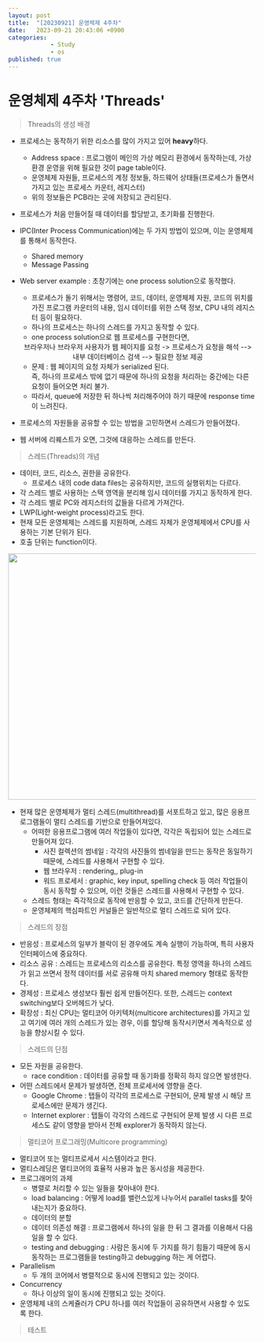 ```yaml
---
layout: post
title:  "[20230921] 운영체제 4주차"
date:   2023-09-21 20:43:06 +0900
categories:  
            - Study
            - os
published: true
---
```


# 운영체제 4주차 'Threads'



> Threads의 생성 배경

- 프로세스는 동작하기 위한 리소스를 많이 가지고 있어 **heavy**하다.
  - Address space : 프로그램이 메인의 가상 메모리 환경에서 동작하는데, 가상 환경 운영을 위해 필요한 것이 page table이다.
  - 운영체제 자원들, 프로세스의 계정 정보들, 하드웨어 상태들(프로세스가 돌면서 가지고 있는 프로세스 카운터, 레지스터)
  - 위의 정보들은 PCB라는 곳에 저장되고 관리된다.
- 프로세스가 처음 만들어질 때 데이터를 할당받고, 초기화를 진행한다.
- IPC(Inter Process Communication)에는 두 가지 방법이 있으며, 이는 운영체제를 통해서 동작한다. 
  - Shared memory
  - Message Passing

- Web server example : 초창기에는 one process solution으로 동작했다.
  - 프로세스가 돌기 위해서는 명령어, 코드, 데이터, 운영체제 자원, 코드의 위치를 가진 프로그램 카운터의 내용, 임시 데이터를 위한 스택 정보, CPU 내의 레지스터 등이 필요하다. 
  - 하나의 프로세스는 하나의 스레드를 가지고 동작할 수 있다.
  - one process solution으로 웹 프로세스를 구현한다면, 
  <center>브라우저나 브라우저 사용자가 웹 페이지를 요청 -> 프로세스가 요청을 해석 --> 내부 데이터베이스 검색 --> 필요한 정보 제공</center>
  

  - 문제 : 웹 페이지의 요청 자체가 serialized 된다.<br> 즉, 하나의 프로세스 밖에 없기 때문에 하나의 요청을 처리하는 중간에는 다른 요청이 들어오면 처리 불가.
  - 따라서, queue에 저장한 뒤 하나씩 처리해주어야 하기 때문에 response time이 느려진다. 
- 프로세스의 자원들을 공유할 수 있는 방법을 고민하면서 스레드가 만들어졌다.  
- 웹 서버에 리퀘스트가 오면, 그것에 대응하는 스레드를 만든다. 


> 스레드(Threads)의 개념

- 데이터, 코드, 리소스, 권한을 공유한다.
  - 프로세스 내의 code data files는 공유하지만, 코드의 실행위치는 다르다.
- 각 스레드 별로 사용하는 스택 영역을 분리해 임시 데이터를 가지고 동작하게 한다. 
- 각 스레드 별로 PC와 레지스터의 값들을 다르게 가져간다. 
- LWP(Light-weight process)라고도 한다.
- 현재 모든 운영체제는 스레드를 지원하며, 스레드 자체가 운영체제에서 CPU를 사용하는 기본 단위가 된다. 
- 호출 단위는 function이다. 
<center><img src= "https://github.com/yaejinkong/yaejinkong.github.io/assets/127467781/3398427e-8043-473d-92ce-88b1dee3873d" width = "700" height = "500"></center>

- 현재 많은 운영체제가 멀티 스레드(multithread)를 서포트하고 있고, 많은 응용프로그램들이 멀티 스레드를 기반으로 만들어져있다.
  - 어떠한 응용프로그램에 여러 작업들이 있다면, 각각은 독립되어 있는 스레드로 만들어져 있다. 
    - 사진 컬렉션의 썸네일 : 각각의 사진들의 썸네일을 만드는 동작은 동일하기 때문에, 스레드를 사용해서 구현할 수 있다.
    - 웹 브라우저 : rendering,, plug-in
    - 워드 프로세서 : graphic, key input, spelling check 등 여러 작업들이 동시 동작할 수 있으며, 이런 것들은 스레드를 사용해서 구현할 수 있다.
  - 스레드 형태는 즉각적으로 동작에 반응할 수 있고, 코드를 간단하게 만든다.
  - 운영체제의 핵심파트인 커널들은 일반적으로 멀티 스레드로 되어 있다. 


> 스레드의 장점

- 반응성 : 프로세스의 일부가 블락이 된 경우에도 계속 실행이 가능하며, 특히 사용자 인터페이스에 중요하다.
- 리소스 공유 : 스레드는 프로세스의 리소스를 공유한다. 특정 영역을 하나의 스레드가 읽고 쓰면서 정적 데이터를 서로 공유해 마치 shared memory 형태로 동작한다. 
- 경제성 : 프로세스 생성보다 훨씬 쉽게 만들어진다. 또한, 스레드는 context switching보다 오버헤드가 낮다. 
- 확장성 : 최신 CPU는 멀티코어 아키텍처(multicore architectures)를 가지고 있고 여기에 여러 개의 스레드가 있는 경우, 이를 할당해 동작시키면서 계속적으로 성능을 향상시킬 수 있다. 


> 스레드의 단점

- 모든 자원을 공유한다.
  - race condition : 데이터를 공유할 때 동기화를 정확히 하지 않으면 발생한다.
- 어떤 스레드에서 문제가 발생하면, 전체 프로세서에 영향을 준다.
  - Google Chrome : 탭들이 각각의 프로세스로 구현되어, 문제 발생 시 해당 프로세스에만 문제가 생긴다.
  - Internet explorer : 탭들이 각각의 스레드로 구현되어 문제 발생 시 다른 프로세스도 같이 영향을 받아서 전체 explorer가 동작하지 않는다.


> 멀티코어 프로그래밍(Multicore programming)

- 멀티코어 또는 멀티프로세서 시스템이라고 한다. 
- 멀티스레딩은 멀티코어의 효율적 사용과 높은 동시성을 제공한다. 
- 프로그래머의 과제
  - 병렬로 처리할 수 있는 일들을 찾아내야 한다.
  - load balancing : 어떻게 load를 밸런스있게 나누어서 parallel tasks를 찾아내는지가 중요하다.
  - 데이터의 분할
  - 데이터 의존성 해결 : 프로그램에서 하나의 일을 한 뒤 그 결과를 이용해서 다음 일을 할 수 있다. 
  - testing and debugging : 사람은 동시에 두 가지를 하기 힘들기 때문에 동시 동작하는 프로그램들을 testing하고 debugging 하는 게 어렵다.
- Parallelism
  - 두 개의 코어에서 병렬적으로 동시에 진행되고 있는 것이다.
- Concurrency
  - 하나 이상의 일이 동시에 진행되고 있는 것이다. 
- 운영체제 내의 스케쥴러가 CPU 하나를 여러 작업들이 공유하면서 사용할 수 있도록 한다. 

> 테스트



